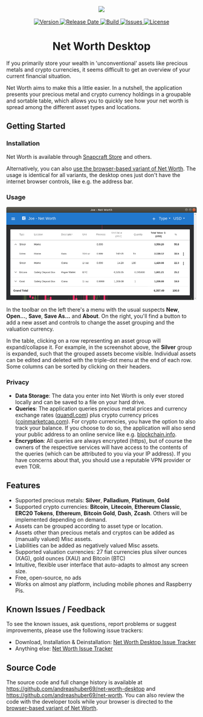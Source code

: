 <p align="center">
  <a href="https://andreashuber69.github.io/net-worth">
    <img width="128" src="https://raw.githubusercontent.com/andreashuber69/net-worth/master/doc/icon.svg?sanitize=true">
  </a>
</p>
<p align="center">
  <a href="https://github.com/andreashuber69/net-worth-desktop/releases/latest">
    <img src="https://img.shields.io/github/release/andreashuber69/net-worth-desktop.svg" alt="Version">
  </a>
  <a href="https://github.com/andreashuber69/net-worth-desktop/releases/latest">
    <img src="https://img.shields.io/github/release-date/andreashuber69/net-worth-desktop.svg" alt="Release Date">
  </a>
  <a href="https://travis-ci.org/andreashuber69/net-worth-desktop">
    <img src="https://img.shields.io/travis/andreashuber69/net-worth-desktop.svg" alt="Build">
  </a>
  <a href="https://github.com/andreashuber69/net-worth-desktop/issues">
    <img src="https://img.shields.io/github/issues-raw/andreashuber69/net-worth-desktop.svg" alt="Issues">
  </a>
  <a href="https://github.com/andreashuber69/net-worth-desktop/blob/master/LICENSE">
    <img src="https://img.shields.io/github/license/andreashuber69/net-worth-desktop.svg" alt="License">
  </a>
</p>

<h1 align="center">Net Worth Desktop</h1>

If you primarily store your wealth in 'unconventional' assets like precious metals and crypto currencies, it seems
difficult to get an overview of your current financial situation.

Net Worth aims to make this a little easier. In a nutshell, the application presents your precious metal and crypto
currency holdings in a groupable and sortable table, which allows you to quickly see how your net worth is spread among
the different asset types and locations.

## Getting Started

### Installation

Net Worth is available through [Snapcraft Store](https://snapcraft.io/net-worth) and others.

Alternatively, you can also
[use the browser-based variant of Net Worth](https://github.com/andreashuber69/net-worth/blob/master/README.md#installation).
The usage is identical for all variants, the desktop ones just don't have the internet browser controls, like e.g. the
address bar.

### Usage

![Screenshot](doc/screenshot.png)

In the toolbar on the left there's a menu with the usual suspects **New**, **Open...**, **Save**, **Save As...** and
**About**. On the right, you'll find a button to add a new asset and controls to change the asset grouping and the
valuation currency.

In the table, clicking on a row representing an asset group will expand/collapse it. For example, in the screenshot
above, the **Silver** group is expanded, such that the grouped assets become visible. Individual assets can be edited
and deleted with the triple-dot menu at the end of each row. Some columns can be sorted by clicking on their headers.

### Privacy

- **Data Storage**: The data you enter into Net Worth is only ever stored locally and can be saved to a file on your
  hard drive.
- **Queries**: The application queries precious metal prices and currency exchange rates
  ([quandl.com](https://quandl.com)) plus crypto currency prices ([coinmarketcap.com](https://coinmarketcap.com)). For
  crypto currencies, you have the option to also track your balance. If you choose to do so, the application will also
  send your public address to an online service like e.g. [blockchain.info](https://blockchain.info).
- **Encryption**: All queries are always encrypted (https), but of course the owners of the respective services will
  have access to the contents of the queries (which can be attributed to you via your IP address). If you have concerns
  about that, you should use a reputable VPN provider or even TOR.

## Features

- Supported precious metals: **Silver**, **Palladium**, **Platinum**, **Gold**
- Supported crypto currencies: **Bitcoin**, **Litecoin**, **Ethereum Classic**, **ERC20 Tokens**, **Ethereum**,
  **Bitcoin Gold**, **Dash**, **Zcash**. Others will be implemented depending on demand.
- Assets can be grouped according to asset type or location.
- Assets other than precious metals and cryptos can be added as (manually valued) Misc assets.
- Liabilities can be added as negatively valued Misc assets.
- Supported valuation currencies: 27 fiat currencies plus silver ounces (XAG), gold ounces (XAU) and Bitcoin (BTC)
- Intuitive, flexible user interface that auto-adapts to almost any screen size.
- Free, open-source, no ads
- Works on almost any platform, including mobile phones and Raspberry Pis.

## Known Issues / Feedback

To see the known issues, ask questions, report problems or suggest improvements, please use the following issue
trackers:

- Download, Installation & Deinstallation:
  [Net Worth Desktop Issue Tracker](https://github.com/andreashuber69/net-worth-desktop/issues)
- Anything else: [Net Worth Issue Tracker](https://github.com/andreashuber69/net-worth/issues)

## Source Code

The source code and full change history is available at <https://github.com/andreashuber69/net-worth-desktop> and
<https://github.com/andreashuber69/net-worth>. You can also review the code with the developer tools while your browser
is directed to the [browser-based variant of Net Worth](https://andreashuber69.github.io/net-worth).
